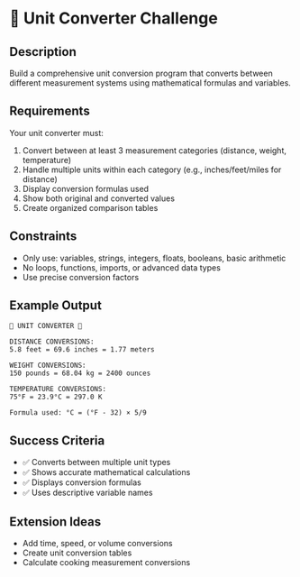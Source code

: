 # 📏 Unit Converter Challenge

## Description
Build a comprehensive unit conversion program that converts between different measurement systems using mathematical formulas and variables.

## Requirements
Your unit converter must:
1. Convert between at least 3 measurement categories (distance, weight, temperature)
2. Handle multiple units within each category (e.g., inches/feet/miles for distance)
3. Display conversion formulas used
4. Show both original and converted values
5. Create organized comparison tables

## Constraints
- Only use: variables, strings, integers, floats, booleans, basic arithmetic
- No loops, functions, imports, or advanced data types
- Use precise conversion factors

## Example Output
```
📏 UNIT CONVERTER 📏

DISTANCE CONVERSIONS:
5.8 feet = 69.6 inches = 1.77 meters

WEIGHT CONVERSIONS: 
150 pounds = 68.04 kg = 2400 ounces

TEMPERATURE CONVERSIONS:
75°F = 23.9°C = 297.0 K

Formula used: °C = (°F - 32) × 5/9
```

## Success Criteria
- ✅ Converts between multiple unit types
- ✅ Shows accurate mathematical calculations
- ✅ Displays conversion formulas
- ✅ Uses descriptive variable names

## Extension Ideas
- Add time, speed, or volume conversions
- Create unit conversion tables
- Calculate cooking measurement conversions